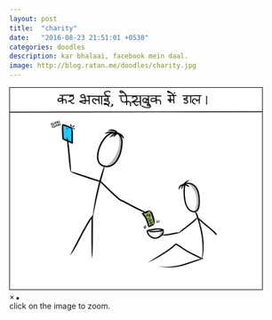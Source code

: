 ```yaml
---
layout: post
title:  "charity"
date:   "2016-08-23 21:51:01 +0530"
categories: doodles
description: kar bhalaai, facebook mein daal.
image: http://blog.ratan.me/doodles/charity.jpg
---
```

<img id="myImg" style="border: 1px solid #000;" src="/doodles/charity.jpg" alt="" width="90%" height="90%">

<div id="myModal" class="modal">
  <span class="close">×</span>
  <img class="modal-content" id="img01" style="border: 2px solid #000;">
  <div id="caption">click on the image to zoom.</div>
</div>

